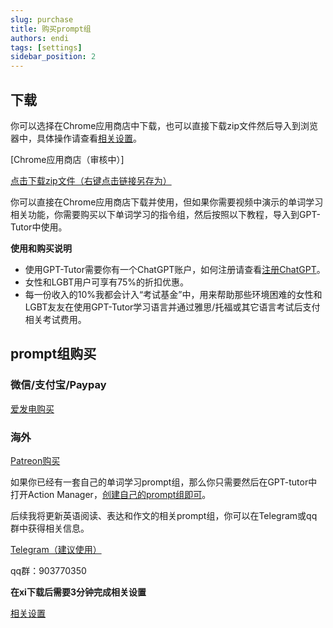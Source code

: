 ```yaml
---
slug: purchase
title: 购买prompt组
authors: endi
tags: [settings]
sidebar_position: 2
---
```

## 下载
你可以选择在Chrome应用商店中下载，也可以直接下载zip文件然后导入到浏览器中，具体操作请查看[相关设置](settings)。

[Chrome应用商店（审核中）]

[点击下载zip文件（右键点击链接另存为）](chromium.zip)

你可以直接在Chrome应用商店下载并使用，但如果你需要视频中演示的单词学习相关功能，你需要购买以下单词学习的指令组，然后按照以下教程，导入到GPT-Tutor中使用。



**使用和购买说明**
- 使用GPT-Tutor需要你有一个ChatGPT账户，如何注册请查看[注册ChatGPT](https://chatgptzhanghao.com/#:~:text=%E6%B3%A8%E5%86%8CChatGPT%20%E8%B4%A6%E5%8F%B7,-%E6%B3%A8%E5%86%8AChatGPT%E8%BF%99&text=%E6%89%93%E5%BC%80%E5%AE%98%E6%96%B9%E6%B3%A8%E5%86%8C%20https%3A%2F%2F,%E9%AA%8C%E8%AF%81%E6%8C%89%E9%92%AE%E5%AE%8C%E6%88%90%E9%82%AE%E7%AE%B1%E9%AA%8C%E8%AF%81)。
- 女性和LGBT用户可享有75%的折扣优惠。
- 每一份收入的10%我都会计入“考试基金”中，用来帮助那些环境困难的女性和LGBT友友在使用GPT-Tutor学习语言并通过雅思/托福或其它语言考试后支付相关考试费用。

## prompt组购买

### 微信/支付宝/Paypay
[爱发电购买](https://afdian.net/item/ba10652e73e811eeb0e952540025c377)

### 海外

[Patreon购买](https://www.patreon.com/yaoyaoyao/shop/english-learning-prompt-group-discount-39072?source=storefront)

如果你已经有一套自己的单词学习prompt组，那么你只需要然后在GPT-tutor中打开Action Manager，[创建自己的prompt组即可](settings)。


后续我将更新英语阅读、表达和作文的相关prompt组，你可以在Telegram或qq群中获得相关信息。

[Telegram（建议使用）](https://t.me/+p5mMQhx1_rsxN2I1)

qq群：903770350

**在xi下载后需要3分钟完成相关设置**

[相关设置](settings)



